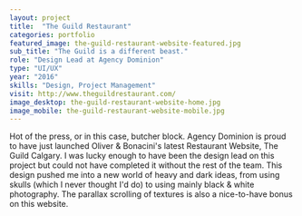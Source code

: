 ```yaml
---
layout: project
title:  "The Guild Restaurant"
categories: portfolio
featured_image: the-guild-restaurant-website-featured.jpg
sub_title: "The Guild is a different beast."
role: "Design Lead at Agency Dominion"
type: "UI/UX"
year: "2016"
skills: "Design, Project Management"
visit: http://www.theguildrestaurant.com/
image_desktop: the-guild-restaurant-website-home.jpg
image_mobile: the-guild-restaurant-website-mobile.jpg
---
```


Hot of the press, or in this case, butcher block. Agency Dominion is proud to have
just launched Oliver & Bonacini's latest Restaurant Website, The Guild Calgary.
I was lucky enough to have been the design lead on this project but could not have
completed it without the rest of the team. This design pushed me into a new world of
heavy and dark ideas, from using skulls (which I never thought I'd do) to using
mainly black & white photography. The parallax scrolling of textures is also a
nice-to-have bonus on this website.
